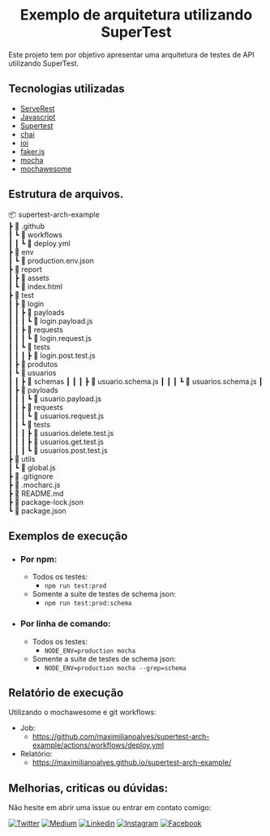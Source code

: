 <h1 align="center">Exemplo de arquitetura utilizando SuperTest</h1>

<p>Este projeto tem por objetivo apresentar uma arquitetura de testes de API utilizando SuperTest.</p>

## Tecnologias utilizadas

- [ServeRest](https://github.com/ServeRest/ServeRest/)
- [Javascript](https://developer.mozilla.org/pt-BR/docs/Web/JavaScript)
- [Supertest](https://github.com/visionmedia/supertest#readme)
- [chai](https://github.com/chaijs/chai)
- [joi](https://github.com/sideway/joi)
- [faker.js](https://github.com/marak/Faker.js/)
- [mocha](https://github.com/mochajs/mocha)
- [mochawesome](https://github.com/adamgruber/mochawesome)

## Estrutura de arquivos.

📦 supertest-arch-example  
 ┣ 📂 .github  
 ┃ ┗ 📂 workflows  
 ┃ ┃ ┗ 📜 deploy.yml  
 ┣ 📂 env  
 ┃ ┗ 📜 production.env.json  
 ┣ 📂 report  
 ┃ ┣ 📂 assets  
 ┃ ┗ 📜 index.html  
 ┣ 📂 test  
 ┃ ┣ 📂 login  
 ┃ ┃ ┣ 📂 payloads  
 ┃ ┃ ┃ ┗ 📜 login.payload.js  
 ┃ ┃ ┣ 📂 requests  
 ┃ ┃ ┃ ┗ 📜 login.request.js  
 ┃ ┃ ┗ 📂 tests  
 ┃ ┃ ┃ ┣ 📜 login.post.test.js  
 ┃ ┣ 📂 produtos  
 ┃ ┗ 📂 usuarios  
 ┃ ┃ ┣ 📂 schemas
 ┃ ┃ ┃ ┣ 📜 usuario.schema.js
 ┃ ┃ ┃ ┗ 📜 usuarios.schema.js
 ┃ ┃ ┣ 📂 payloads  
 ┃ ┃ ┃ ┗ 📜 usuario.payload.js  
 ┃ ┃ ┣ 📂 requests  
 ┃ ┃ ┃ ┗ 📜 usuarios.request.js  
 ┃ ┃ ┗ 📂 tests   
 ┃ ┃ ┃ ┣ 📜 usuarios.delete.test.js  
 ┃ ┃ ┃ ┣ 📜 usuarios.get.test.js  
 ┃ ┃ ┃ ┗ 📜 usuarios.post.test.js  
 ┣ 📂 utils  
 ┃ ┗ 📜 global.js  
 ┣ 📜 .gitignore  
 ┣ 📜 .mocharc.js  
 ┣ 📜 README.md  
 ┣ 📜 package-lock.json  
 ┗ 📜 package.json  
  
 ## Exemplos de execução

- ### Por npm:
  - Todos os testes: 
    - ```npm run test:prod```
  - Somente a suite de testes de schema json:
    - ```npm run test:prod:schema```
- ### Por linha de comando:
  - Todos os testes:
    - ```NODE_ENV=production mocha```
  - Somente a suite de testes de schema json:
    - ```NODE_ENV=production mocha --grep=schema```


## Relatório de execução

Utilizando o mochawesome e git workflows:   
  - Job:
    - https://github.com/maximilianoalves/supertest-arch-example/actions/workflows/deploy.yml
  - Relatório: 
    - https://maximilianoalves.github.io/supertest-arch-example/ 

## Melhorias, criticas ou dúvidas: 

Não hesite em abrir uma issue ou entrar em contato comigo: 

[![Twitter](https://badgen.net/badge/Twitter/%40max_dacruz?icon=twitter)](https://twitter.com/max_dacruz)
[![Medium](https://badgen.net/badge/Medium/%40maximilianoalves?icon=medium)](https://medium.com/@maximilianoalves)
[![Linkedin](https://badgen.net/badge/Linkedin/maximilianodacruz?icon=linkedin)](https://www.linkedin.com/in/maximilianodacruz/)
[![Instagram](https://badgen.net/badge/Instagram/max_dacruz?icon=instagram)](https://www.instagram.com/max_dacruz/)
[![Facebook](https://badgen.net/badge/Facebook/maximilianoalvesdacruz?icon=facebook)](https://www.facebook.com/maximilianoalvesdacruz)
 


